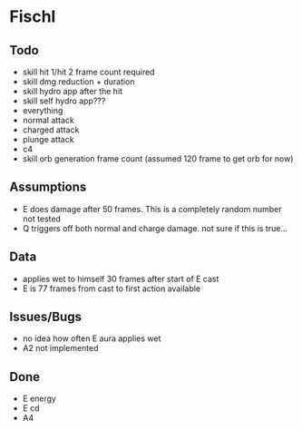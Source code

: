 # Fischl

## Todo

- skill hit 1/hit 2 frame count required
- skill dmg reduction + duration
- skill hydro app after the hit
- skill self hydro app???
- everything
- normal attack
- charged attack
- plunge attack
- c4
- skill orb generation frame count (assumed 120 frame to get orb for now)

## Assumptions

- E does damage after 50 frames. This is a completely random number not tested
- Q triggers off both normal and charge damage. not sure if this is true...

## Data

- applies wet to himself 30 frames after start of E cast
- E is 77 frames from cast to first action available

## Issues/Bugs

- no idea how often E aura applies wet
- A2 not implemented

## Done

- E energy
- E cd
- A4
